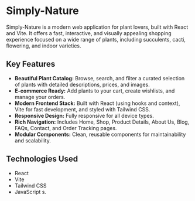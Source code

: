 # Simply-Nature

Simply-Nature is a modern web application for plant lovers, built with React and Vite. It offers a fast, interactive, and visually appealing shopping experience focused on a wide range of plants, including succulents, cacti, flowering, and indoor varieties.

## Key Features

- **Beautiful Plant Catalog:** Browse, search, and filter a curated selection of plants with detailed descriptions, prices, and images.
- **E-commerce Ready:** Add plants to your cart, create wishlists, and manage your orders.
- **Modern Frontend Stack:** Built with React (using hooks and context), Vite for fast development, and styled with Tailwind CSS.
- **Responsive Design:** Fully responsive for all device types.
- **Rich Navigation:** Includes Home, Shop, Product Details, About Us, Blog, FAQs, Contact, and Order Tracking pages.
- **Modular Components:** Clean, reusable components for maintainability and scalability.

## Technologies Used

- React
- Vite
- Tailwind CSS
- JavaScript
s.

